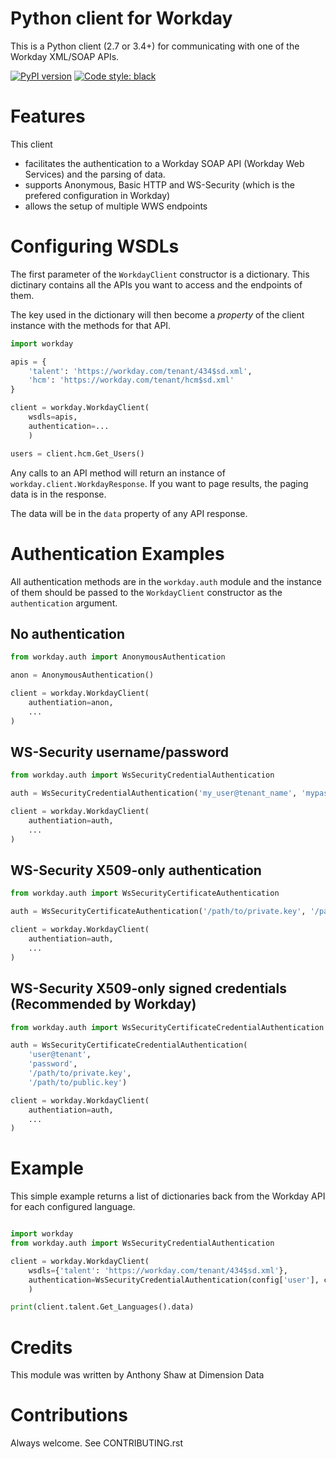 # Python client for Workday

This is a Python client (2.7 or 3.4+) for communicating with one of the Workday XML/SOAP APIs.

[![PyPI version](https://badge.fury.io/py/workday.svg)](https://badge.fury.io/py/workday)
[![Code style: black](https://img.shields.io/badge/code%20style-black-000000.svg)](https://github.com/ambv/black)

# Features

This client 
* facilitates the authentication to a Workday SOAP API (Workday Web Services) and the parsing of data.
* supports Anonymous, Basic HTTP and WS-Security (which is the prefered configuration in Workday)
* allows the setup of multiple WWS endpoints

# Configuring WSDLs

The first parameter of the `WorkdayClient` constructor is a dictionary. This dictinary contains all the APIs you want to access and the endpoints of them.

The key used in the dictionary will then become a *property* of the client instance with the methods for that API.

```python
import workday

apis = {
    'talent': 'https://workday.com/tenant/434$sd.xml',
    'hcm': 'https://workday.com/tenant/hcm$sd.xml'
}

client = workday.WorkdayClient(
    wsdls=apis, 
    authentication=... 
    )

users = client.hcm.Get_Users()
```

Any calls to an API method will return an instance of `workday.client.WorkdayResponse`. If you want to page results, the paging data is in the response.

The data will be in the `data` property of any API response.

# Authentication Examples

All authentication methods are in the `workday.auth` module and the instance of them should be passed to the `WorkdayClient` constructor as the `authentication` argument.

## No authentication

```python
from workday.auth import AnonymousAuthentication

anon = AnonymousAuthentication()

client = workday.WorkdayClient(
    authentiation=anon,
    ...
)
```


## WS-Security username/password

```python
from workday.auth import WsSecurityCredentialAuthentication

auth = WsSecurityCredentialAuthentication('my_user@tenant_name', 'mypassword')

client = workday.WorkdayClient(
    authentiation=auth,
    ...
)
```

## WS-Security X509-only authentication

```python
from workday.auth import WsSecurityCertificateAuthentication

auth = WsSecurityCertificateAuthentication('/path/to/private.key', '/path/to/public.key')

client = workday.WorkdayClient(
    authentiation=auth,
    ...
)
```

## WS-Security X509-only signed credentials (Recommended by Workday)

```python
from workday.auth import WsSecurityCertificateCredentialAuthentication

auth = WsSecurityCertificateCredentialAuthentication(
    'user@tenant',
    'password',
    '/path/to/private.key',
    '/path/to/public.key')

client = workday.WorkdayClient(
    authentiation=auth,
    ...
)
```

# Example

This simple example returns a list of dictionaries back from the Workday API for each configured language.

```python

import workday
from workday.auth import WsSecurityCredentialAuthentication

client = workday.WorkdayClient(
    wsdls={'talent': 'https://workday.com/tenant/434$sd.xml'}, 
    authentication=WsSecurityCredentialAuthentication(config['user'], config['password']), 
    )

print(client.talent.Get_Languages().data)
```

# Credits

This module was written by Anthony Shaw at Dimension Data

# Contributions

Always welcome. See CONTRIBUTING.rst